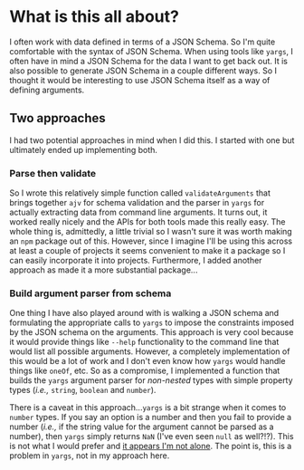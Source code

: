 # What is this all about?

I often work with data defined in terms of a JSON Schema. So I'm quite
comfortable with the syntax of JSON Schema. When using tools like `yargs`, I
often have in mind a JSON Schema for the data I want to get back out. It is
also possible to generate JSON Schema in a couple different ways. So I thought
it would be interesting to use JSON Schema itself as a way of defining
arguments.

## Two approaches

I had two potential approaches in mind when I did this. I started with one but
ultimately ended up implementing both.

### Parse then validate

So I wrote this relatively simple function called `validateArguments` that brings together
`ajv` for schema validation and the parser in `yargs` for actually extracting data from
command line arguments. It turns out, it worked really nicely and the APIs for
both tools made this really easy. The whole thing is, admittedly, a little
trivial so I wasn't sure it was worth making an `npm` package out of this.
However, since I imagine I'll be using this across at least a couple of projects
it seems convenient to make it a package so I can easily incorporate it into
projects. Furthermore, I added another approach as made it a more substantial package...

### Build argument parser from schema

One thing I have also played around with is walking a JSON schema and
formulating the appropriate calls to `yargs` to impose the constraints imposed
by the JSON schema on the arguments. This approach is very cool because it
would provide things like `--help` functionality to the command line that would
list all possible arguments. However, a completely implementation of this would
be a lot of work and I don't even know how `yargs` would handle things like
`oneOf`, etc. So as a compromise, I implemented a function that builds the
`yargs` argument parser for _non-nested_ types with simple property types
(_i.e.,_ `string`, `boolean` and `number`).

There is a caveat in this approach...`yargs` is a bit strange when it comes to
`number` types. If you say an option is a number and then you fail to provide a
number (_i.e.,_ if the string value for the argument cannot be parsed as a
number), then `yargs` simply returns `NaN` (I've even seen `null` as well?!?).
This is not what I would prefer and [it appears I'm not
alone](https://github.com/yargs/yargs/issues/1079#issuecomment-378721093). The
point is, this is a problem in `yargs`, not in my approach here.

